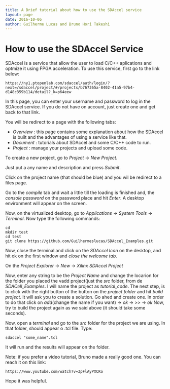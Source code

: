 ```yaml
---
title: A Brief tutorial about how to use the SDAccel service
layout: page 
date: 2016-10-06
author: Guilherme Lucas and Bruno Hori Takeshi
---
```


# How to use the SDAccel Service
SDAccel is a service that allow the user to load C/C++ aplications and optmize it using FPGA acceleration.
To use this service, first go to the link below:

```
https://ny1.ptopenlab.com/sdaccel/auth/login/?next=/sdaccel/project/#/projects/b767365a-8402-41a5-97b4-d148c359b114/detail?_k=p64eew
```

In this page, you can enter your username and password to log in the SDAccel service. If you do not have on account,
just create one and get back to that link.

You will be redirect to a page with the following tabs:
- *Overview* : this page contains some explanation about how the SDAccel is built and the advantages of using a service like that.
- *Document* : tutorials about SDAccel and some C/C++ code to run.
- *Project* : manage your projects and upload some code.

To create a new project, go to *Project* -> *New Project*.

Just put a any name and description and press *Submit*.

Click on the project name (that should be blue) and you wil be redirect to a files page.

Go to the *compile* tab and wait a little till the loading is finished and, the *console password* on the password place and hit *Enter*.
A desktop environment will appear on the screen.

Now, on the virtualized desktop, go to *Applications* -> *System Tools* -> *Terminal*. Now type the following commands:

```
cd 
mkdir test
cd test
git clone https://github.com/Guilhermeslucas/SDAccel_Examples.git
```

Now, close the terminal and click on the *SDAccel Icon* on the desktop, and hit ok on the first window and *close the welcome tab*.

On the *Project Explorer* -> *New* -> *Xilinx SDAccel Project*

Now, enter any string to be the *Project Name* and change the locarion for the folder you placed the vadd project(just the *src* folder, from de *SDACell_Examples*.
I will name the project as *tutorial_code*.
The next step, is to click with the right button of the button on the *project folder* and hit *build project*. It will ask you to create a solution.
Go ahed and create one. In order to do that click on *add*(change the name if you want) -> *ok* -> *>>* -> *ok*
Now, try to build the project again as we said above (it should take some seconds).

Now, open a *terminal* and go to the *src* folder for the project we are using. In that folder, should appear o .tcl file. Type:

```
sdaccel "some_name".tcl
```

It will run and the results will appear on the folder.

Note: if you prefer a video tutorial, Bruno made a really good one. You can reach it on this link:
```
https://www.youtube.com/watch?v=3pFlAyPXCKo
```

Hope it was helpful.
